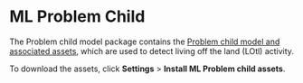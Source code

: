 # ML Problem Child

The Problem child model package contains the [Problem child model and associated assets](https://www.elastic.co/blog/problemchild-generate-alerts-to-detect-living-off-the-land-attacks), which are used to detect living off the land (LOtl) activity.

To download the assets, click **Settings** > **Install ML Problem child assets**.

